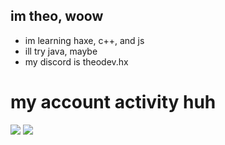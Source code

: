 ## im theo, woow

- im learning haxe, c++, and js
- ill try java, maybe
- my discord is theodev.hx

# my account activity huh
  
![](https://github-readme-stats.vercel.app/api?username=TheoDevelops&show_icons=true&theme=nord)
![](https://github-readme-stats.vercel.app/api/top-langs/?username=TheoDevelops&layout=compact&show_icons=true&theme=nord)
